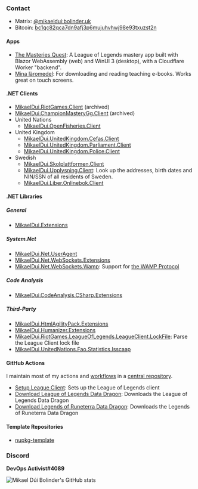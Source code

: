 ### Contact
- Matrix: [@mikaeldui:bolinder.uk](https://matrix.to/#/@mikaeldui:bolinder.uk)
- Bitcoin: [bc1qc82qca7dn9afj3p6mujuhvhwj98e93txuzst2n](bitcoin:bc1qc82qca7dn9afj3p6mujuhvhwj98e93txuzst2n)

#### Apps
- [The Masteries Quest](https://masteries.quest): A League of Legends mastery app built with Blazor WebAssembly (web) and WinUI 3 (desktop), with a Cloudflare Worker "backend".
- [Mina läromedel](https://github.com/mikaeldui/MinaLaromedel): For downloading and reading teaching e-books. Works great on touch screens.

#### .NET Clients
- [MikaelDui.RiotGames.Client](https://github.com/mikaeldui/riot-games-dotnet-client) (archived)
- [MikaelDui.ChampionMasteryGg.Client](https://github.com/mikaeldui/ChampionMastery.GG-dotnet-client) (archived)
- United Nations
  - [MikaelDui.OpenFisheries.Client](https://github.com/mikaeldui/openfisheries-dotnet-client)
- United Kingdom
  - [MikaelDui.UnitedKingdom.Cefas.Client](https://github.com/mikaeldui/united-kingdom-cefas-dotnet-client)
  - [MikaelDui.UnitedKingdom.Parliament.Client](https://github.com/mikaeldui/united-kingdom-parliament-dotnet-client)
  - [MikaelDui.UnitedKingdom.Police.Client](https://github.com/mikaeldui/united-kingdom-police-dotnet-client)
- Swedish
  - [MikaelDui.Skolplattformen.Client](https://github.com/mikaeldui/skolplattformen-dotnet-client)
  - [MikaelDui.Upplysning.Client](https://github.com/mikaeldui/upplysning-dotnet-client): Look up the addresses, birth dates and NIN/SSN of all residents of Sweden.
  - [MikaelDui.Liber.Onlinebok.Client](https://github.com/mikaeldui/liber-onlinebok-dotnet-client)

#### .NET Libraries

##### General
- [MikaelDui.Extensions](https://github.com/mikaeldui/dotnet-extensions)

##### System.Net
<!-- - [MikaelDui.Net.Http](https://github.com/mikaeldui/http-dotnet) -->
<!-- - [MikaelDui.Net.Http.Json](https://github.com/mikaeldui/http-json-dotnet) -->
- [MikaelDui.Net.UserAgent](https://github.com/mikaeldui/user-agent-dotnet)
- [MikaelDui.Net.WebSockets.Extensions](https://github.com/mikaeldui/websockets-dotnet-extensions)
- [MikaelDui.Net.WebSockets.Wamp](https://github.com/mikaeldui/wamp-dotnet): Support for [the WAMP Protocol](https://github.com/wamp-proto/wamp-proto)

##### Code Analysis
- [MikaelDui.CodeAnalysis.CSharp.Extensions](https://github.com/mikaeldui/code-analysis-csharp-extensions)

##### Third-Party
- [MikaelDui.HtmlAgilityPack.Extensions](https://github.com/mikaeldui/HtmlAgilityPack-extensions)
- [MikaelDui.Humanizer.Extensions](https://github.com/mikaeldui/humanizer-extensions)
- [MikaelDui.RiotGames.LeagueOfLegends.LeagueClient.LockFile](https://github.com/mikaeldui/riotgames-leagueoflegends-leagueclient-lockfile-dotnet): Parse the League Client lock file
- [MikaelDui.UnitedNations.Fao.Statistics.Isscaap](https://github.com/mikaeldui/united-nations-fao-statistics-dotnet)

#### GitHub Actions
I maintain most of my actions and [workflows](https://github.com/mikaeldui/actions/tree/main/.github/workflows) in a [central repository](https://github.com/mikaeldui/actions).
- [Setup League Client](https://github.com/marketplace/actions/setup-league-client): Sets up the League of Legends client
- [Download League of Legends Data Dragon](https://github.com/marketplace/actions/download-league-of-legends-data-dragon): Downloads the League of Legends Data Dragon
- [Download Legends of Runeterra Data Dragon](https://github.com/marketplace/actions/download-legends-of-runeterra-data-dragon): Downloads the Legends of Runeterra Data Dragon

#### Template Repositories
- [nupkg-template](https://github.com/mikaeldui/nupkg-template)

### Discord
**DevOps Activist#4089**

![Mikael Dúi Bolinder's GitHub stats](https://github-readme-stats.vercel.app/api?username=mikaeldui&count_private=true&show_icons=true&theme=github_dark)
